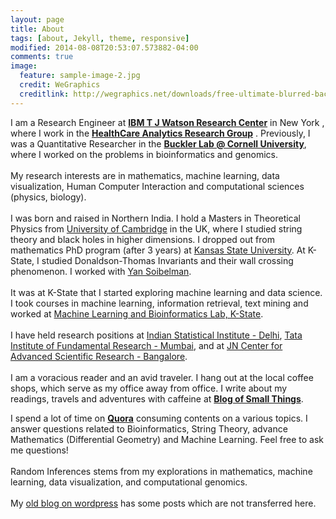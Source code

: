 ```yaml
---
layout: page
title: About
tags: [about, Jekyll, theme, responsive]
modified: 2014-08-08T20:53:07.573882-04:00
comments: true
image:
  feature: sample-image-2.jpg
  credit: WeGraphics
  creditlink: http://wegraphics.net/downloads/free-ultimate-blurred-background-pack/
---
```

I am a Research Engineer at [**IBM T J Watson Research Center**](http://www.research.ibm.com) in New York , where I work in the [**HealthCare Analytics Research Group**](http://www.research.ibm.com/healthcare/) . Previously, I was a Quantitative Researcher in the [**Buckler Lab @ Cornell University**](http://www.maizegenetics.net), where I worked on the problems in bioinformatics and genomics.
<br><br>
My research interests are in mathematics, machine learning, data visualization, Human Computer Interaction and computational sciences (physics, biology).
<br><br>
I was born and raised in Northern India. I hold a Masters in Theoretical Physics from [University of Cambridge](https://www.cam.ac.uk) in the UK, where I studied string theory and black holes in higher dimensions. I dropped out from mathematics PhD program (after 3 years) at [Kansas State University](https://www.ksu.edu). At K-State, I studied Donaldson-Thomas Invariants and their wall crossing phenomenon. I worked with [Yan Soibelman](http://www.math.ksu.edu/~soibel/).
<br><br>
It was at K-State that I started exploring machine learning and data science. I took courses in machine learning, information retrieval, text mining and worked at [Machine Learning and Bioinformatics Lab, K-State](http://people.cis.ksu.edu/~dcaragea/mlb/doku.php).
<br><br>
I have held research positions at [Indian Statistical Institute - Delhi](http://www.isid.ac.in/), [Tata Institute of Fundamental Research - Mumbai](http://www.theory.tifr.res.in), and at [JN Center for Advanced Scientific Research - Bangalore](http://www.jncasr.ac.in).
<br><br>
I am a voracious reader and an avid traveler. I hang out at the local coffee shops, which serve as my office away from office. I write about my readings, travels and adventures with caffeine at [**Blog of Small Things**](http://januverma.tumblr.com/).

I spend a lot of time on [**Quora**](https://www.quora.com/Janu-Verma-2) consuming contents on a various topics. I answer questions related to Bioinformatics, String Theory, advance Mathematics (Differential Geometry) and Machine Learning. Feel free to ask me questions!
<br><br>
Random Inferences stems from my explorations in mathematics, machine learning, data visualization, and computational genomics.
<br><br>
My [old blog on wordpress](https://januverma.wordpress.com/) has some posts which are not transferred here. 